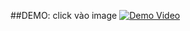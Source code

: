 ##DEMO: click vào image
[![Demo Video](https://img.youtube.com/vi/Pn0XD6NLI7M/0.jpg)](https://www.youtube.com/watch?v=Pn0XD6NLI7M)
